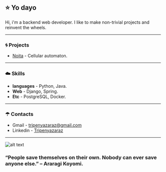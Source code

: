 


## ⭐ Yo dayo
Hi, i'm a backend web developer. I like to make non-trivial projects and reinvent the wheels.

____

### 🌀 Projects
- [Noita](https://github.com/Tripenyazaraz/Noita) - Cellular automaton.

____

### ☁️ Skills
- **languages** - Python, Java.
- **Web** - Django, Spring.
- **Etc** - PostgreSQL, Docker.

____

### ☂ Contacts 
- Gmail - tripenyazaraz@gmail.com
- Linkedin - [Tripenyazaraz](https://www.linkedin.com/in/%D1%8D%D0%BB%D1%8C%D0%B4%D0%B0%D1%80-%D0%B0%D0%BB%D0%BB%D0%B0%D1%85%D1%8F%D1%80%D0%BE%D0%B2-8ab393201/)


------------------------------------------------------------
![alt text](https://user-images.githubusercontent.com/55177401/124724030-6ec72780-df2d-11eb-827e-01686a827a87.jpg)

### “People save themselves on their own. Nobody can ever save anyone else.” – Araragi Koyomi.
